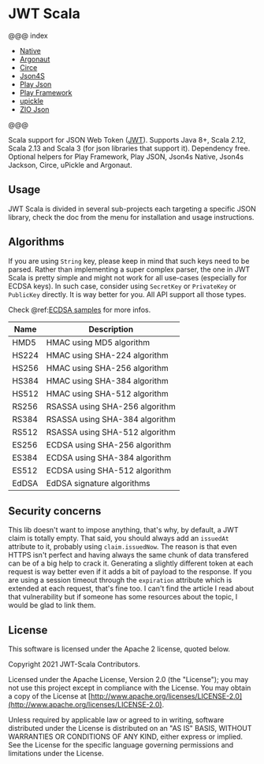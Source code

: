 # JWT Scala

@@@ index

- [Native](jwt-core/index.md)
- [Argonaut](jwt-argonaut.md)
- [Circe](jwt-circe.md)
- [Json4S](jwt-json4s.md)
- [Play Json](jwt-play-json.md)
- [Play Framework](jwt-play-jwt-session.md)
- [upickle](jwt-upickle.md)
- [ZIO Json](jwt-zio-json.md)

@@@

Scala support for JSON Web Token ([JWT](http://tools.ietf.org/html/draft-ietf-oauth-json-web-token)).
Supports Java 8+, Scala 2.12, Scala 2.13 and Scala 3 (for json libraries that support it).
Dependency free.
Optional helpers for Play Framework, Play JSON, Json4s Native, Json4s Jackson, Circe, uPickle and Argonaut.

## Usage

JWT Scala is divided in several sub-projects each targeting a specific JSON library,
check the doc from the menu for installation and usage instructions.

## Algorithms

If you are using `String` key, please keep in mind that such keys need to be parsed. Rather than implementing a super complex parser, the one in JWT Scala is pretty simple and might not work for all use-cases (especially for ECDSA keys). In such case, consider using `SecretKey` or `PrivateKey` or `PublicKey` directly. It is way better for you. All API support all those types.

Check @ref:[ECDSA samples](jwt-core/jwt-ecdsa.md) for more infos.

| Name  | Description                    |
| ----- | ------------------------------ |
| HMD5  | HMAC using MD5 algorithm       |
| HS224 | HMAC using SHA-224 algorithm   |
| HS256 | HMAC using SHA-256 algorithm   |
| HS384 | HMAC using SHA-384 algorithm   |
| HS512 | HMAC using SHA-512 algorithm   |
| RS256 | RSASSA using SHA-256 algorithm |
| RS384 | RSASSA using SHA-384 algorithm |
| RS512 | RSASSA using SHA-512 algorithm |
| ES256 | ECDSA using SHA-256 algorithm  |
| ES384 | ECDSA using SHA-384 algorithm  |
| ES512 | ECDSA using SHA-512 algorithm  |
| EdDSA | EdDSA signature algorithms     |

## Security concerns

This lib doesn't want to impose anything, that's why, by default, a JWT claim is totally empty. That said, you should always add an `issuedAt` attribute to it, probably using `claim.issuedNow`.
The reason is that even HTTPS isn't perfect and having always the same chunk of data transfered can be of a big help to crack it. Generating a slightly different token at each request is way better even if it adds a bit of payload to the response.
If you are using a session timeout through the `expiration` attribute which is extended at each request, that's fine too. I can't find the article I read about that vulnerability but if someone has some resources about the topic, I would be glad to link them.

## License

This software is licensed under the Apache 2 license, quoted below.

Copyright 2021 JWT-Scala Contributors.

Licensed under the Apache License, Version 2.0 (the "License"); you may not use this project except in compliance with the License. You may obtain a copy of the License at [http://www.apache.org/licenses/LICENSE-2.0](http://www.apache.org/licenses/LICENSE-2.0).

Unless required by applicable law or agreed to in writing, software distributed under the License is distributed on an "AS IS" BASIS, WITHOUT WARRANTIES OR CONDITIONS OF ANY KIND, either express or implied. See the License for the specific language governing permissions and limitations under the License.
